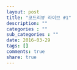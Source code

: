 ```yaml
---
layout: post
title: "코드리뷰 라이브 #1"
description: ""
categories : ""
sub_categories : ""
date: 2016-03-29
tags: []
comments: true
share: true
---
```




